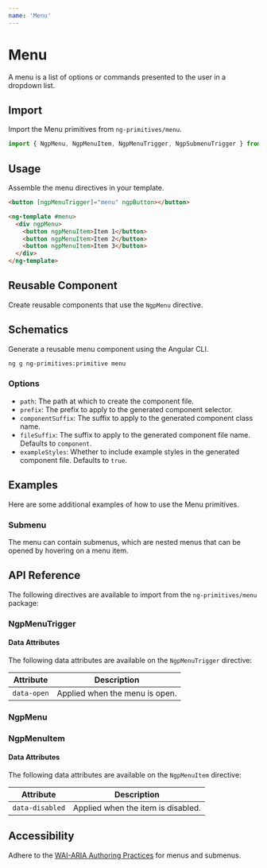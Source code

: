 ```yaml
---
name: 'Menu'
---
```


# Menu

A menu is a list of options or commands presented to the user in a dropdown list.

<docs-example name="menu"></docs-example>

## Import

Import the Menu primitives from `ng-primitives/menu`.

```ts
import { NgpMenu, NgpMenuItem, NgpMenuTrigger, NgpSubmenuTrigger } from 'ng-primitives/menu';
```

## Usage

Assemble the menu directives in your template.

```html
<button [ngpMenuTrigger]="menu" ngpButton></button>

<ng-template #menu>
  <div ngpMenu>
    <button ngpMenuItem>Item 1</button>
    <button ngpMenuItem>Item 2</button>
    <button ngpMenuItem>Item 3</button>
  </div>
</ng-template>
```

## Reusable Component

Create reusable components that use the `NgpMenu` directive.

<docs-snippet name="menu"></docs-snippet>

## Schematics

Generate a reusable menu component using the Angular CLI.

```bash npm
ng g ng-primitives:primitive menu
```

### Options

- `path`: The path at which to create the component file.
- `prefix`: The prefix to apply to the generated component selector.
- `componentSuffix`: The suffix to apply to the generated component class name.
- `fileSuffix`: The suffix to apply to the generated component file name. Defaults to `component`.
- `exampleStyles`: Whether to include example styles in the generated component file. Defaults to `true`.

## Examples

Here are some additional examples of how to use the Menu primitives.

### Submenu

The menu can contain submenus, which are nested menus that can be opened by hovering on a menu item.

<docs-example name="submenu"></docs-example>

## API Reference

The following directives are available to import from the `ng-primitives/menu` package:

### NgpMenuTrigger

<api-docs name="NgpMenuTrigger"></api-docs>

#### Data Attributes

The following data attributes are available on the `NgpMenuTrigger` directive:

| Attribute   | Description                    |
| ----------- | ------------------------------ |
| `data-open` | Applied when the menu is open. |

### NgpMenu

<api-docs name="NgpMenu"></api-docs>

### NgpMenuItem

<api-docs name="NgpMenuItem"></api-docs>

#### Data Attributes

The following data attributes are available on the `NgpMenuItem` directive:

| Attribute       | Description                        |
| --------------- | ---------------------------------- |
| `data-disabled` | Applied when the item is disabled. |

## Accessibility

Adhere to the [WAI-ARIA Authoring Practices](https://www.w3.org/WAI/ARIA/apg/patterns/menu-button/) for menus and submenus.
